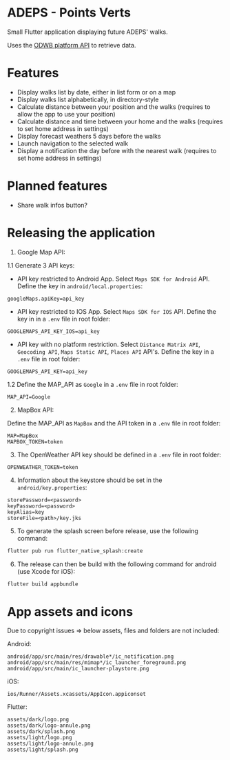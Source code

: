 # ADEPS - Points Verts

Small Flutter application displaying future ADEPS' walks.

Uses the [ODWB platform API](https://www.odwb.be/explore/dataset/points-verts-de-ladeps/) to retrieve data.

# Features

- Display walks list by date, either in list form or on a map
- Display walks list alphabetically, in directory-style
- Calculate distance between your position and the walks (requires to allow the app to use your position)
- Calculate distance and time between your home and the walks (requires to set home address in settings)
- Display forecast weathers 5 days before the walks
- Launch navigation to the selected walk
- Display a notification the day before with the nearest walk (requires to set home address in settings)

# Planned features

- Share walk infos button?

# Releasing the application

1. Google Map API:

1.1 Generate 3 API keys:

- API key restricted to Android App. Select `Maps SDK for Android` API. Define the key in `android/local.properties`:

```properties
googleMaps.apiKey=api_key
```

- API key restricted to IOS App. Select `Maps SDK for IOS` API. Define the key in in a `.env` file in root folder:

```properties
GOOGLEMAPS_API_KEY_IOS=api_key
```

- API key with no platform restriction. Select `Distance Matrix API`, `Geocoding API`, `Maps Static API`, `Places API` API's. Define the key in a `.env` file in root folder:

```properties
GOOGLEMAPS_API_KEY=api_key
```

1.2 Define the MAP_API as `Google` in a `.env` file in root folder:

```properties
MAP_API=Google
```

2. MapBox API:

Define the MAP_API as `MapBox` and the API token in a `.env` file in root folder:

```properties
MAP=MapBox
MAPBOX_TOKEN=token
```

3. The OpenWeather API key should be defined in a `.env` file in root folder:

```properties
OPENWEATHER_TOKEN=token
```

4. Information about the keystore should be set in the `android/key.properties`:

```properties
storePassword=<password>
keyPassword=<password>
keyAlias=key
storeFile=<path>/key.jks
```

5. To generate the splash screen before release, use the following command:

```bash
flutter pub run flutter_native_splash:create
```

6. The release can then be build with the following command for android (use Xcode for iOS):

```bash
flutter build appbundle
```

# App assets and icons

Due to copyright issues => below assets, files and folders are not included:

Android:

```
android/app/src/main/res/drawable*/ic_notification.png
android/app/src/main/res/mimap*/ic_launcher_foreground.png
android/app/src/main/ic_launcher-playstore.png
```

iOS:

```
ios/Runner/Assets.xcassets/AppIcon.appiconset
```

Flutter:

```
assets/dark/logo.png
assets/dark/logo-annule.png
assets/dark/splash.png
assets/light/logo.png
assets/light/logo-annule.png
assets/light/splash.png
```
